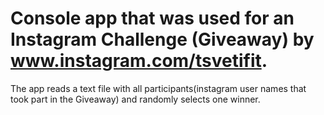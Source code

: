 # Console app that was used for an Instagram Challenge (Giveaway) by www.instagram.com/tsvetifit.
The app reads a text file with all participants(instagram user names that took part in the Giveaway) and randomly selects one winner. 
